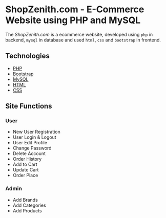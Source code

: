# ShopZenith.com - E-Commerce Website using PHP and MySQL
The *ShopZenith.com* is a ecommerce website, developed using `php` in backend, `mysql` in database and used `html`, `css` and `bootstrap` in frontend.

## Technologies
- [PHP](https://www.php.net/docs.php)
- [Bootstrap](https://getbootstrap.com)
- [MySQL](https://www.mysql.com)
- [HTML](https://www.w3schools.com/html/default.asp)
- [CSS](https://www.w3schools.com/css/default.asp)

## Site Functions

### User
<ul>
  <li>New User Registration</li>
  <li>User Login & Logout</li>
  <li>User Edit Profile</li>
  <li>Change Password</li>
  <li>Delete Account</li>
  <li>Order History</li>
  <li>Add to Cart</li>
  <li>Update Cart</li>
  <li>Order Place</li>
</ul>

### Admin
<ul>
  <li>Add Brands</li>
  <li>Add Categories</li>
  <li>Add Products</li>
</ul>
